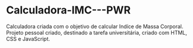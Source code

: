 # Calculadora-IMC---PWR
Calculadora criada com o objetivo de calcular Indíce de Massa Corporal.
Projeto pessoal criado, destinado a tarefa universitária, criado com HTML, CSS e JavaScript.
